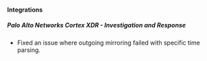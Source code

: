
#### Integrations

##### Palo Alto Networks Cortex XDR - Investigation and Response

- Fixed an issue where outgoing mirroring failed with specific time parsing.
